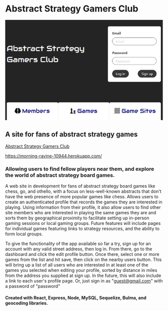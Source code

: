 # Abstract Strategy Gamers Club

![Screen shot](./images/screenshot.PNG)

## A site for fans of abstract strategy games

[Abstract Strategy Gamers Club](https://morning-ravine-10944.herokuapp.com/)

https://morning-ravine-10944.herokuapp.com/

### Allowing users to find fellow players near them, and explore the world of abstract strategy board games.

A web site in development for fans of abstract strategy board games like chess, go, and othello, with a focus on less-well-known abstracts that don’t have the web presence of more popular games like chess.  Allows users to create an authenticated profile that records the games they are interested in playing.  Using information from their profile, it also allow users to find other site members who are interested in playing the same games they are and sorts them by geographical proximity to facilitate setting up in-person gaming sessions or local gaming groups.  Future features will include pages for individual games featuring links to strategy resources, and the ability to form local groups.

To give the functionality of the app available so far a try, sign up for an account with any valid street address, then log in.  From there, go to the dashboard and click the edit profile button.  Once there, select one or more games from the list and hit save, then click on the nearby users button.  This will bring up a list of all users who are interested in at least one of the games you selected when editing your profile, sorted by distance in miles from the address you supplied at sign up.  In the future, this will also include a link to each user's profile page.  Or, just sign in as "guest@gmail.com" with a password of "password"

#### Created with React, Express, Node, MySQL, Sequelize, Bulma, and geocoding libraries.
